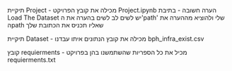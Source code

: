 תיקיית Project - מכילה את קובץ הפרויקט Project.ipynb
הערה חשובה - בתיבת Load The Dataset יש לשים לב לשים בהערה את ה'path' שלי ולהוציא מההערה את הpath שאליו תכניס את הכתובת שלך 

תיקיית Dataset - מכילה את קובץ הנתונים איתו עבדנו bph_infra_exist.csv

קובץ requierments - מכיל את כל הספריות שהשתמשנו בהן בפרויקט  requierments.txt
